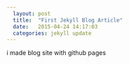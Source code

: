 ```yaml
---
  layout: post
  title:  "First Jekyll Blog Article"
  date:   2015-04-24 14:17:03
  categories: jekyll update
---
```

i made blog site with github pages

